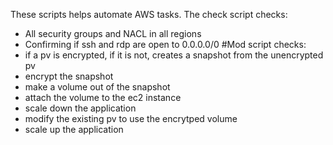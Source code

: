 These scripts helps automate AWS tasks.
The check script checks:
* All security groups and NACL in all regions
* Confirming if ssh and rdp are open to 0.0.0.0/0
#Mod script checks:
* if a pv is encrypted, if it is not, creates a snapshot from the unencrypted pv
*  encrypt the snapshot
*  make a volume out of the snapshot
*  attach the volume to the ec2 instance
*  scale down the application
*  modify the existing pv to use the encrytped volume
*  scale up the application
